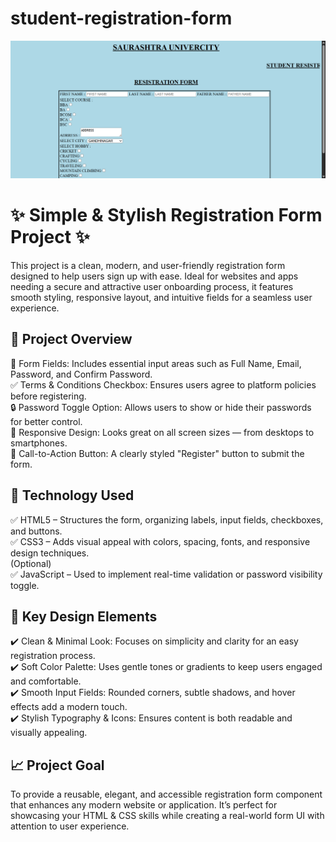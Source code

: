 # student-registration-form
![IMAGE](https://github.com/dabhijanvi/student-registration-form/blob/db89aac19ddbcbefe29de1317ca248399409abf6/FORM.png)


# ✨ Simple & Stylish Registration Form Project ✨

This project is a clean, modern, and user-friendly registration form designed to help users sign up with ease. Ideal for websites and apps needing a secure and attractive user onboarding process, it features smooth styling, responsive layout, and intuitive fields for a seamless user experience.


## 🌟 Project Overview

📝 Form Fields: Includes essential input areas such as Full Name, Email, Password, and Confirm Password.<br>
✅ Terms & Conditions Checkbox: Ensures users agree to platform policies before registering.<br>
🔒 Password Toggle Option: Allows users to show or hide their passwords for better control.<br>
📱 Responsive Design: Looks great on all screen sizes — from desktops to smartphones.<br>
🎯 Call-to-Action Button: A clearly styled "Register" button to submit the form.<br>


## 🎨 Technology Used

✅ HTML5 – Structures the form, organizing labels, input fields, checkboxes, and buttons.<br>
✅ CSS3 – Adds visual appeal with colors, spacing, fonts, and responsive design techniques.<br>
(Optional) <br>
✅ JavaScript – Used to implement real-time validation or password visibility toggle.<br>


## 🚀 Key Design Elements

✔️ Clean & Minimal Look: Focuses on simplicity and clarity for an easy registration process.<br>
✔️ Soft Color Palette: Uses gentle tones or gradients to keep users engaged and comfortable.<br>
✔️ Smooth Input Fields: Rounded corners, subtle shadows, and hover effects add a modern touch.<br>
✔️ Stylish Typography & Icons: Ensures content is both readable and visually appealing.<br>


## 📈 Project Goal

To provide a reusable, elegant, and accessible registration form component that enhances any modern website or application. It’s perfect for showcasing your HTML & CSS skills while creating a real-world form UI with attention to user experience.



